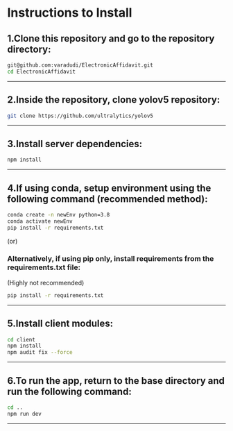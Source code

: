 # Instructions to Install

## 1.Clone this repository and go to the repository directory:

```bash
git@github.com:varadudi/ElectronicAffidavit.git
cd ElectronicAffidavit
```

---

## 2.Inside the repository, clone yolov5 repository:

```bash
git clone https://github.com/ultralytics/yolov5
```

---

## 3.Install server dependencies:

```bash
npm install
```

---

## 4.If using conda, setup environment using the following command (recommended method):

```bash
conda create -n newEnv python=3.8
conda activate newEnv
pip install -r requirements.txt
```

(or)

### Alternatively, if using pip only, install requirements from the requirements.txt file:
(Highly not recommended)
```bash
pip install -r requirements.txt
```

---

## 5.Install client modules:

```bash
cd client
npm install
npm audit fix --force
```

---

## 6.To run the app, return to the base directory and run the following command:

```bash
cd ..
npm run dev
```
---
